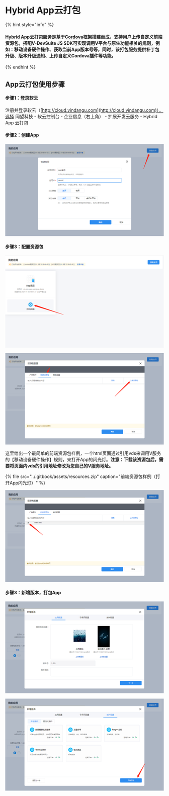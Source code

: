 # Hybrid App云打包

{% hint style="info" %}
#### Hybrid App云打包服务是基于[Cordova](http://cordova.apache.org/)框架搭建而成，支持用户上传自定义前端资源包，搭配V-DevSuite JS SDK可实现调用V平台与原生功能相关的规则，例如：移动设备硬件操作、获取当前App版本号等，同时，该打包服务提供补丁包升级、版本升级通知、上传自定义Cordova插件等功能。
{% endhint %}

## App云打包使用步骤

#### 步骤1：登录软云

注册并登录软云（[http://cloud.yindangu.com](http://cloud.yindangu.com)），选择 同望科技 - 软云控制台 - 企业信息（右上角） -  扩展开发云服务 - Hybrid App 云打包

#### 步骤2：创建App

![&#x521B;&#x5EFA;App](../.gitbook/assets/qi-ye-wei-xin-jie-tu-16100962125228.png)

#### 步骤3：配置资源包

![&#x914D;&#x7F6E;&#x8D44;&#x6E90;&#x5305;](../.gitbook/assets/qi-ye-wei-xin-jie-tu-1610096299325.png)

![&#x4E0A;&#x4F20;&#x524D;&#x7AEF;&#x8D44;&#x6E90;&#x5305;](../.gitbook/assets/qi-ye-wei-xin-jie-tu-16100963712886.png)

这里给出一个最简单的前端资源包样例，一个html页面通过引用vds来调用V服务的【移动设备硬件操作】规则，来打开App的闪光灯。**注意：下载该资源包后，需要将页面内vds的引用地址修改为您自己的V服务地址。**

{% file src="../.gitbook/assets/resources.zip" caption="前端资源包样例（打开App闪光灯）" %}

![&#x4E0A;&#x4F20;&#x524D;&#x7AEF;&#x8D44;&#x6E90;&#x5305;&#x540E;&#xFF0C;&#x52FE;&#x9009;App&#x7684;&#x521D;&#x59CB;&#x8BBF;&#x95EE;&#x9875;&#x9762;](../.gitbook/assets/qi-ye-wei-xin-jie-tu-16100975536863.png)

#### 步骤3：新增版本，打包App

![&#x4E0A;&#x4F20;&#x56FE;&#x6807;&#x3001;&#x542F;&#x52A8;&#x56FE;&#x7247;](../.gitbook/assets/qi-ye-wei-xin-jie-tu-16100977061910.png)

![&#x914D;&#x7F6E;&#x5F15;&#x5BFC;&#x9875;&#xFF08;&#x53EF;&#x9009;&#xFF09;&#x3001;&#x9009;&#x62E9;&#x63D2;&#x4EF6;&#xFF08;&#x53EF;&#x9009;&#xFF09;&#xFF0C;&#x5F00;&#x59CB;&#x6253;&#x5305;App](../.gitbook/assets/qi-ye-wei-xin-jie-tu-16100977897086.png)










